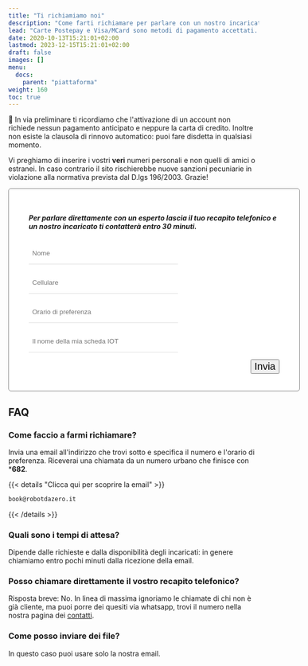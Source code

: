 ```yaml
---
title: "Ti richiamiamo noi"
description: "Come farti richiamare per parlare con un nostro incaricato"
lead: "Carte Postepay e Visa/MCard sono metodi di pagamento accettati. Se hai dei dubbi sui termini di utilizzo o sulle modalità di pagamento puoi ricevere chiarimenti direttamente via telefono."
date: 2020-10-13T15:21:01+02:00
lastmod: 2023-12-15T15:21:01+02:00
draft: false
images: []
menu:
  docs:
    parent: "piattaforma"
weight: 160
toc: true
---
```




<style>

.bz-form {width: 684px; margin: 200px auto 0; }

.bz-container {
  width: 100%;
  background-color: #fff;
  padding: 30px 40px 20px;
  border-radius: 5px;
  border: 1px solid gray;
}

.bz-btmmargin {
  margin-bottom: 14px !important;
}

.bz-topmargin {
  margin-top: 6px !important;
}

.bz-left {float: left; width: 49%; padding-right: 2%; min-width: 300px;}
.bz-right {float: left; width: 49%; min-width: 300px;}
.bz-clear {clear: both;}

input[type='text'], input[type='email'] {
  box-sizing: border-box;
  -webkit-box-sizing: border-box;
  -moz-box-sizing: border-box;
  outline: 0;
  display: block;
  width: 100%;
  padding: 7px;
  border: 0;
  border-bottom: 1px solid #ddd;
  background: transparent;
  margin-bottom: 10px;
  height: 45px;
}

input[type='submit'] {
  float: right;
  font-size: 20px;
}

@media only screen and (max-width: 600px) {
  .bz-container {padding: 10px;}
  .bz-form {width: 100%;}
  .bz-left, .bz-right { width: 100%; padding: 0 10px;}
  input[type='submit'] {margin-left: 10px;}
}

</style>



<div class="alert alert-doks d-flexflex-shrink-1" role="alert">🔑
In via preliminare ti ricordiamo che l'attivazione di un account non richiede nessun pagamento anticipato e neppure la carta di credito. Inoltre non esiste la clausola di rinnovo automatico: puoi fare disdetta in qualsiasi momento.
</div>

<p>Vi preghiamo di inserire i vostri <strong>veri</strong> numeri personali e non quelli di amici o estranei. In caso contrario il sito rischierebbe nuove sanzioni pecuniarie in violazione alla normativa prevista dal D.lgs 196/2003. Grazie!</p>
<div class="bz-container">

  <form action="https://formspree.io/f/xqkveyej" method="POST">
    <h5> Per parlare direttamente con un esperto lascia il tuo recapito telefonico e un nostro incaricato ti contatterà entro 30 minuti.</h5>
    <div class="bz-left">
      <input type="hidden" name="_language" value="it"/>
      <input class="bz-btmmargin" type="text" id="nome"     name="nome"     placeholder="Nome"                   required/>
      <input class="bz-btmmargin" type="text" id="telefono" name="telefono" placeholder="Cellulare"              required/>
      <input class="bz-btmmargin" type="text" id="orario"   name="orario"   placeholder="Orario di preferenza" required/>
      <input class="bz-btmmargin" type="text" id="orario"   name="scheda2"  placeholder="Il nome della mia scheda IOT" required/>
    </div>
    <div class="bz-clear"></div>
    <input class="btn btn-primary btn-lg px-4 mb-2" type="submit" value="Invia">
    <div class="bz-clear"></div>
  </form>
</div>

## FAQ

### Come faccio a farmi richiamare?
Invia una email all'indirizzo che trovi sotto e specifica il numero e l'orario di preferenza. 
Riceverai una chiamata da un numero urbano che finisce con \***682**.

{{< details "Clicca qui per scoprire la email" >}}
```bash
book@robotdazero.it
```
{{< /details >}}


### Quali sono i tempi di attesa? 

Dipende dalle richieste e dalla disponibilità degli incaricati: in genere chiamiamo entro pochi minuti dalla ricezione della email.

### Posso chiamare direttamente il vostro recapito telefonico?

Risposta breve: No. In linea di massima ignoriamo le chiamate di chi non è già cliente, ma puoi porre dei quesiti via whatsapp, trovi il numero nella nostra pagina dei <a href="/contatti">contatti</a>.

### Come posso inviare dei file?

In questo caso puoi usare solo la nostra email.
